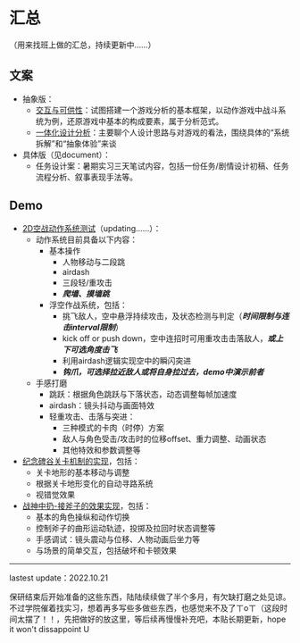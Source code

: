# 汇总

（用来找班上做的汇总，持续更新中……）

## 文案
- 抽象版：
  - [交互与可供性](https://zhuanlan.zhihu.com/p/574373528)：试图搭建一个游戏分析的基本框架，以动作游戏中战斗系统为例，还原游戏中基本的构成要素，属于分析范式。
  - [一体化设计分析](https://zhuanlan.zhihu.com/p/576690053)：主要聊个人设计思路与对游戏的看法，围绕具体的“系统拆解”和“抽象体验”来谈
- 具体版（见document）：
  - 任务设计案：暑期实习三天笔试内容，包括一份任务/剧情设计初稿、任务流程分析、叙事表现手法等。


## Demo
- [2D空战动作系统测试](https://github.com/desperate-sashimi/simple-action-game-2Dversion)（updating……）：
  - 动作系统目前具备以下内容：
    - 基本操作
      - 人物移动与二段跳
      - airdash
      - 三段轻/重攻击
      - ***爬墙、摸墙跳***
    - 浮空作战系统，包括：
      - 挑飞敌人，空中悬浮持续攻击，及状态检测与判定（***时间限制与连击interval限制***）
      - kick off or push down，空中连招时可用重攻击击落敌人，***或上下可选角度击飞***
      - 利用airdash逻辑实现空中的瞬闪突进
      - ***钩爪，可选择拉近敌人或将自身拉过去，demo中演示前者***
  - 手感打磨
    - 跳跃：根据角色跳跃与下落状态，动态调整每帧加速度
    - airdash：镜头抖动与画面特效
    - 轻重攻击、击落与突进：
      - 三种模式的卡肉（时停）方案
      - 敌人与角色受击/攻击时的位移offset、重力调整、动画状态
      - 其他特效和参数调整等
- [纪念碑谷关卡机制的实现](https://github.com/desperate-sashimi/MonumentValley-Test)，包括：
  - 关卡地形的基本移动与调整
  - 根据关卡地形变化的自动寻路系统
  - 视错觉效果
- [战神中扔-接斧子的效果实现](https://github.com/desperate-sashimi/GodofWar-AxeThrow)，包括：
  - 基本的角色操纵和动作切换
  - 控制斧子的曲形运动轨迹，投掷及拉回时状态调整等
  - 手感调试：镜头震动与位移、人物动画后坐力等
  - 与场景的简单交互，包括破坏和卡顿效果



---
lastest update：2022.10.21

保研结束后开始准备的这些东西，陆陆续续做了半个多月，有欠缺打磨之处见谅。
不过学院催着找实习，想着再多写些多做些东西，也感觉来不及了ㄒoㄒ（这段时间太摆了！！，先把做好的放这里，等后续再慢慢补充吧，本贴长期更新，hope it won't dissappoint U
